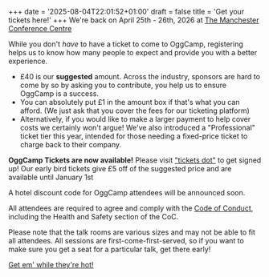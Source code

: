 +++
date = '2025-08-04T22:01:52+01:00'
draft = false
title = 'Get your tickets here!'
+++
We're back on April 25th - 26th, 2026 at [The Manchester Conference Centre](https://www.openstreetmap.org/way/135912649)

While you don't *have* to have a ticket to come to OggCamp, registering helps us to know how many people to expect and provide you with a better experience.

* £40 is our **suggested** amount. Across the industry, sponsors are hard to come by so by asking you to contribute, you help us to ensure OggCamp is a success.
* You can absolutely put £1 in the amount box if that's what you can afford. (We just ask that you cover the fees for our ticketing platform)
* Alternatively, if you would like to make a larger payment to help cover costs we certainly won't argue! We've also introduced a "Professional" ticket tier this year, intended for those needing a fixed-price ticket to charge back to their company.

**OggCamp Tickets are now available!** Please visit ["tickets dot"](https://tickets.oggcamp.org) to get signed up! Our early bird tickets give £5 off of the suggested price and are available until January 1st

A hotel discount code for OggCamp attendees will be announced soon.

All attendees are required to agree and comply with the [Code of Conduct](/code-of-conduct), including the Health and Safety section of the CoC.

Please note that the talk rooms are various sizes and may not be able to fit all attendees.  All sessions are first-come-first-served, so if you want to make sure you get a seat for a particular talk, get there early!

[Get em' while they're hot!](https://tickets.oggcamp.org)